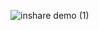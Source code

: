 ![inshare demo (1)](https://user-images.githubusercontent.com/96837343/205234557-3037083a-ee78-4f90-8558-5db8e94a0e51.gif)


